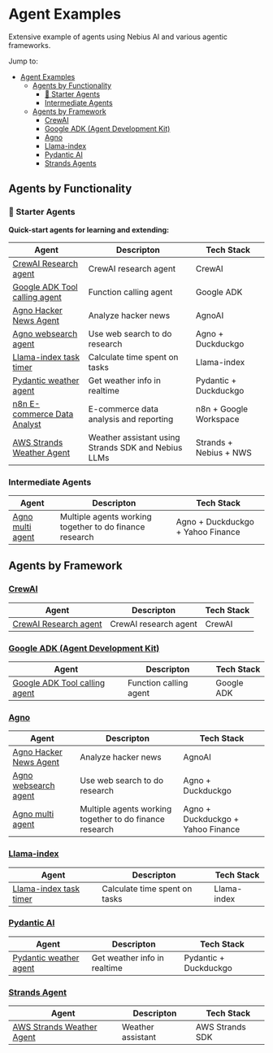 # Agent Examples

Extensive example of agents using Nebius AI and various agentic frameworks.

Jump to:

- [Agent Examples](#agent-examples)
  - [Agents by Functionality](#agents-by-functionality)
    - [🧩 Starter Agents](#-starter-agents)
    - [Intermediate Agents](#intermediate-agents)
  - [Agents by Framework](#agents-by-framework)
    - [CrewAI](#crewai)
    - [Google ADK (Agent Development Kit)](#google-adk-agent-development-kit)
    - [Agno](#agno)
    - [Llama-index](#llama-index)
    - [Pydantic AI](#pydantic-ai)
    - [Strands Agents](#strands-agents)


## Agents by Functionality

### 🧩 Starter Agents

**Quick-start agents for learning and extending:**

| Agent | Descripton                                          | Tech Stack           |
|-----------|-----------------------------------------------|-----------------------|
| [CrewAI Research agent](crewai-research-agent/)  | CrewAI research agent   | CrewAI | 
| [Google ADK Tool calling agent](google-adk-tool-calling/) | Function calling agent | Google ADK | 
| [Agno Hacker News Agent](agno-hacker-news-agent/) | Analyze hacker news | AgnoAI | 
| [Agno websearch agent](agno-agents-examples/) | Use web search to do research  | Agno + Duckduckgo | 
| [Llama-index task timer](llamaindex-task-timer/) | Calculate time spent on tasks | Llama-index | 
| [Pydantic weather agent](pydantic-weather-agent/) | Get weather info in realtime  | Pydantic + Duckduckgo | 
| [n8n E-commerce Data Analyst](n8n-ecommerce-analytics-agent/) | E-commerce data analysis and reporting | n8n + Google Workspace |
| [AWS Strands Weather Agent](aws-strands-weather-agent/) | Weather assistant using Strands SDK and Nebius LLMs | Strands + Nebius + NWS | 


### Intermediate Agents

| Agent | Descripton                                          | Tech Stack           |
|-----------|-----------------------------------------------|-----------------------|
| [Agno multi agent](agno-agents-examples/) | Multiple agents working together to do finance research | Agno + Duckduckgo + Yahoo Finance| 


## Agents by Framework

### [CrewAI](https://www.crewai.com/)

| Agent | Descripton                                          | Tech Stack           |
|-----------|-----------------------------------------------|-----------------------|
| [CrewAI Research agent](crewai-research-agent/)  | CrewAI research agent   | CrewAI | 

### [Google ADK (Agent Development Kit)](https://google.github.io/adk-docs/)

| Agent | Descripton                                          | Tech Stack           |
|-----------|-----------------------------------------------|-----------------------|
| [Google ADK Tool calling agent](google-adk-tool-calling/) | Function calling agent | Google ADK | 


### [Agno](https://www.agno.com/)

| Agent | Descripton                                          | Tech Stack           |
|-----------|-----------------------------------------------|-----------------------|
| [Agno Hacker News Agent](agno-hacker-news-agent/) | Analyze hacker news | AgnoAI | 
| [Agno websearch agent](agno-agents-examples/) | Use web search to do research  | Agno + Duckduckgo | 
| [Agno multi agent](agno-agents-examples/) | Multiple agents working together to do finance research | Agno + Duckduckgo + Yahoo Finance| 


### [Llama-index](https://www.llamaindex.ai/)

| Agent | Descripton                                          | Tech Stack           |
|-----------|-----------------------------------------------|-----------------------|
| [Llama-index task timer](llamaindex-task-timer/) | Calculate time spent on tasks | Llama-index | 


### [Pydantic AI](https://ai.pydantic.dev/)

| Agent | Descripton                                          | Tech Stack           |
|-----------|-----------------------------------------------|-----------------------|
| [Pydantic weather agent](pydantic-weather-agent/) | Get weather info in realtime  | Pydantic + Duckduckgo | 

### [Strands Agent](https://strandsagents.com/latest/)

| Agent | Descripton                                          | Tech Stack           |
|-----------|-----------------------------------------------|-----------------------|
| [AWS Strands Weather Agent](aws-strands-weather-agent/) | Weather assistant | AWS Strands SDK  | 

